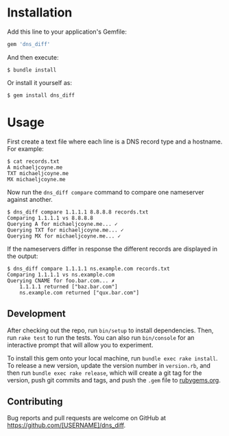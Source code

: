 # Installation

Add this line to your application's Gemfile:

```ruby
gem 'dns_diff'
```

And then execute:

    $ bundle install

Or install it yourself as:

    $ gem install dns_diff

# Usage

First create a text file where each line is a DNS record type and a
hostname. For example:

    $ cat records.txt
    A michaeljcoyne.me
    TXT michaeljcoyne.me
    MX michaeljcoyne.me

Now run the `dns_diff compare` command to compare one nameserver against
another.

    $ dns_diff compare 1.1.1.1 8.8.8.8 records.txt
    Comparing 1.1.1.1 vs 8.8.8.8
    Querying A for michaeljcoyne.me... ✓
    Querying TXT for michaeljcoyne.me... ✓
    Querying MX for michaeljcoyne.me... ✓

If the nameservers differ in response the different records are
displayed in the output:

    $ dns_diff compare 1.1.1.1 ns.example.com records.txt
    Comparing 1.1.1.1 vs ns.example.com
    Querying CNAME for foo.bar.com... ✗
        1.1.1.1 returned ["baz.bar.com"]
        ns.example.com returned ["qux.bar.com"]

## Development

After checking out the repo, run `bin/setup` to install dependencies. Then, run `rake test` to run the tests. You can also run `bin/console` for an interactive prompt that will allow you to experiment.

To install this gem onto your local machine, run `bundle exec rake install`. To release a new version, update the version number in `version.rb`, and then run `bundle exec rake release`, which will create a git tag for the version, push git commits and tags, and push the `.gem` file to [rubygems.org](https://rubygems.org).

## Contributing

Bug reports and pull requests are welcome on GitHub at https://github.com/[USERNAME]/dns_diff.
